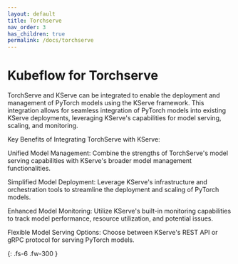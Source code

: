 ```yaml
---
layout: default
title: Torchserve
nav_order: 3
has_children: true
permalink: /docs/torchserve
---
```


# Kubeflow for Torchserve

TorchServe and KServe can be integrated to enable the deployment and management of PyTorch models using the KServe framework. This integration allows for seamless integration of PyTorch models into existing KServe deployments, leveraging KServe's capabilities for model serving, scaling, and monitoring.

Key Benefits of Integrating TorchServe with KServe:

Unified Model Management: Combine the strengths of TorchServe's model serving capabilities with KServe's broader model management functionalities.

Simplified Model Deployment: Leverage KServe's infrastructure and orchestration tools to streamline the deployment and scaling of PyTorch models.

Enhanced Model Monitoring: Utilize KServe's built-in monitoring capabilities to track model performance, resource utilization, and potential issues.

Flexible Model Serving Options: Choose between KServe's REST API or gRPC protocol for serving PyTorch models.

{: .fs-6 .fw-300 }